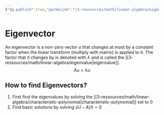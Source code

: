 ```yaml
---
{"dg-publish":true,"permalink":"/3-ressources/math/linear-algebra/eigenvector/","tags":["math/linear-algebra, eth/cil/theory"],"created":"","updated":""}
---
```


# Eigenvector
An eigenvector is a non-zero vector $u$ that changes at most by a constant factor when the linear transform (multiply with matrix) is applied to it. The factor that it changes by is denoted with $\lambda$ and is called the [[3-ressources/math/linear-algebra/eigenvalue\|eigenvalue]].
$$Au = \lambda u$$
## How to find Eigenvectors?
1. First find the eigenvalues by solving the [[3-ressources/math/linear-algebra/characteristic-polynomial\|characteristic-polynomial]] set to 0
2. Find basic solutions by solving $(\lambda I-A)X = 0$